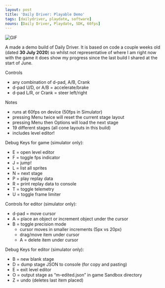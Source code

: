 ```yaml
---
layout: post
title: 'Daily Driver: Playable Demo'
tags: [dailydriver, playdate, software]
nouns: [Daily Driver, Playdate, SDK, 60fps]
---
```


![GIF](https://cdn.gingerbeardman.com/images/posts/daily-driver-playable-demo.gif#playdate)

A made a demo build of Daily Driver. It is based on code a couple weeks old (dated **30 July 2020**) so whilst not representative of where I am right now with the game it does show my progress since the last build I shared at the start of June.

Controls

- any combination of d-pad, A/B, Crank
- d-pad U/D, or A/B = accelerate/brake
- d-pad L/R, or Crank = steer left/right

Notes

- runs at 60fps on device (50fps in Simulator)
- pressing Menu twice will reset the current stage layout
- pressing Menu then Options will load the next stage
- 19 different stages (all cone layouts in this build)
- includes level editor!

Debug Keys for game (simulator only):

- E = open level editor
- F = toggle fps indicator
- J = jump!
- L = list all sprites
- N = next stage
- P = play replay data
- R = print replay data to console
- T = toggle telemetry
- U = toggle frame limiter

Controls for editor (simulator only):

- d-pad = move cursor
- A = place an object or increment object under the cursor
- B = toggle precision mode
  - cursor moves in smaller increments (5px vs 20px)
  - drag/move item under cursor
  - A = delete item under cursor

Debug Keys for editor (simulator only):

- B = new blank stage
- D = dump stage JSON to console (for copy and pasting)
- E = exit level editor
- O = output stage as “m-edited.json” in game Sandbox directory
- Z = undo (deletes last item placed)
